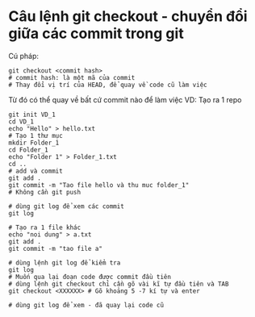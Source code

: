 # Câu lệnh git checkout - chuyển đổi giữa các commit trong git

Cú pháp: 
```shell
git checkout <commit hash>
# commit hash: là một mã của commit
# Thay đổi vị trí của HEAD, để quay về code cũ làm việc 
```
Từ đó có thể quay về bất cứ commit nào để làm việc
VD: Tạo ra 1 repo 
```shell
git init VD_1
cd VD_1
echo "Hello" > hello.txt
# Tạo 1 thư mục 
mkdir Folder_1
cd Folder_1
echo "Folder 1" > Folder_1.txt
cd .. 
# add và commit
git add .
git commit -m "Tao file hello và thu muc folder_1"
# Không cần git push

# dùng git log để xem các commit
git log 

# Tạo ra 1 file khác
echo "noi dung" > a.txt
git add .
git commit -m "tao file a"

# dùng lệnh git log để kiểm tra
git log
# Muốn qua lại đoạn code được commit đầu tiên
# dùng lệnh git checkout chỉ cần gõ vài kĩ tự đầu tiên và TAB
git checkout <XXXXXX> # Gõ khoảng 5 -7 kí tự và enter

# dùng git log để xem - đã quay lại code cũ


```
